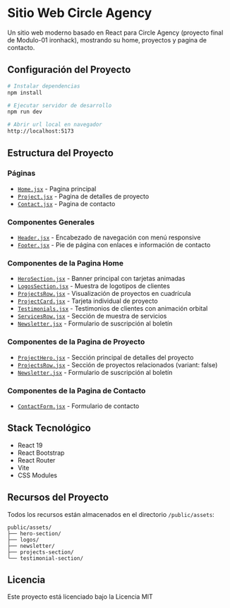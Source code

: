 # Sitio Web Circle Agency

Un sitio web moderno basado en React para Circle Agency (proyecto final de Modulo-01 ironhack), mostrando su home, proyectos y pagina de contacto.

## Configuración del Proyecto

```bash
# Instalar dependencias
npm install

# Ejecutar servidor de desarrollo
npm run dev

# Abrir url local en navegador
http://localhost:5173

```

## Estructura del Proyecto

### Páginas

- [`Home.jsx`](./src/pages/Home.jsx) - Pagina principal
- [`Project.jsx`](./src/pages/Project.jsx) - Pagina de detalles de proyecto
- [`Contact.jsx`](./src/pages/Contact.jsx) - Pagina de contacto

### Componentes Generales

- [`Header.jsx`](./src/components/Header.jsx) - Encabezado de navegación con menú responsive
- [`Footer.jsx`](./src/components/Footer.jsx) - Pie de página con enlaces e información de contacto

### Componentes de la Pagina Home

- [`HeroSection.jsx`](./src/components/HeroSection.jsx) - Banner principal con tarjetas animadas
- [`LogosSection.jsx`](./src/components/LogosSection.jsx) - Muestra de logotipos de clientes
- [`ProjectsRow.jsx`](./src/components/ProjectsRow.jsx) - Visualización de proyectos en cuadrícula
- [`ProjectCard.jsx`](./src/components/ProjectCard.jsx) - Tarjeta individual de proyecto
- [`Testimonials.jsx`](./src/components/Testimonials.jsx) - Testimonios de clientes con animación orbital
- [`ServicesRow.jsx`](./src/components/ServicesRow.jsx) - Sección de muestra de servicios
- [`Newsletter.jsx`](./src/components/Newsletter.jsx) - Formulario de suscripción al boletín

### Componentes de la Pagina de Proyecto

- [`ProjectHero.jsx`](./src/components/ProjectHero.jsx) - Sección principal de detalles del proyecto
- [`ProjectsRow.jsx`](./src/components/ProjectsRow.jsx) - Sección de proyectos relacionados (variant: false)
- [`Newsletter.jsx`](./src/components/Newsletter.jsx) - Formulario de suscripción al boletín

### Componentes de la Pagina de Contacto

- [`ContactForm.jsx`](./src/components/ContactForm.jsx) - Formulario de contacto

## Stack Tecnológico

- React 19
- React Bootstrap
- React Router
- Vite
- CSS Modules

## Recursos del Proyecto

Todos los recursos están almacenados en el directorio `/public/assets`:

```
public/assets/
├── hero-section/
├── logos/
├── newsletter/
├── projects-section/
└── testimonial-section/
```

## Licencia

Este proyecto está licenciado bajo la Licencia MIT
